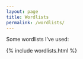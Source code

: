 ```yaml
---
layout: page
title: Wordlists
permalink: /wordlists/
---
```


Some wordlists I've used:

{% include wordlists.html %}
